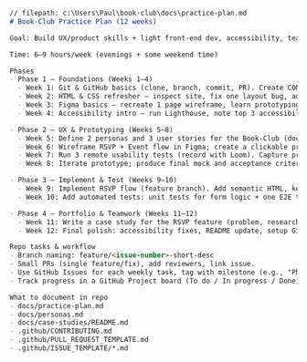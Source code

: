 ﻿```markdown
// filepath: c:\Users\Paul\book-club\docs\practice-plan.md
# Book-Club Practice Plan (12 weeks)

Goal: Build UX/product skills + light front-end dev, accessibility, teamwork, and portfolio items using the Book-Club project.

Time: 6–9 hours/week (evenings + some weekend time)

Phases
- Phase 1 — Foundations (Weeks 1–4)
  - Week 1: Git & GitHub basics (clone, branch, commit, PR). Create CONTRIBUTING.md and PR template.
  - Week 2: HTML & CSS refresher — inspect site, fix one layout bug, add semantic elements.
  - Week 3: Figma basics — recreate 1 page wireframe, learn prototyping.
  - Week 4: Accessibility intro — run Lighthouse, note top 3 accessibility issues.

- Phase 2 — UX & Prototyping (Weeks 5–8)
  - Week 5: Define 2 personas and 3 user stories for the Book-Club (docs/personas.md).
  - Week 6: Wireframe RSVP + Event flow in Figma; create a clickable prototype.
  - Week 7: Run 3 remote usability tests (record with Loom). Capture problems & quotes.
  - Week 8: Iterate prototype; produce final mock and acceptance criteria.

- Phase 3 — Implement & Test (Weeks 9–10)
  - Week 9: Implement RSVP flow (feature branch). Add semantic HTML, keyboard support.
  - Week 10: Add automated tests: unit tests for form logic + one E2E test (Playwright/Cypress). Add CI run (GitHub Actions).

- Phase 4 — Portfolio & Teamwork (Weeks 11–12)
  - Week 11: Write a case study for the RSVP feature (problem, research, prototype, implementation, usability results). Add Loom demo.
  - Week 12: Final polish: accessibility fixes, README update, setup GitHub Project / milestones, publish demo.

Repo tasks & workflow
- Branch naming: feature/<issue-number>-short-desc
- Small PRs (single feature/fix), add reviewers, link issue.
- Use GitHub Issues for each weekly task, tag with milestone (e.g., "Phase 1").
- Track progress in a GitHub Project board (To do / In progress / Done).

What to document in repo
- docs/practice-plan.md
- docs/personas.md
- docs/case-studies/README.md
- .github/CONTRIBUTING.md
- .github/PULL_REQUEST_TEMPLATE.md
- .github/ISSUE_TEMPLATE/*.md
```
